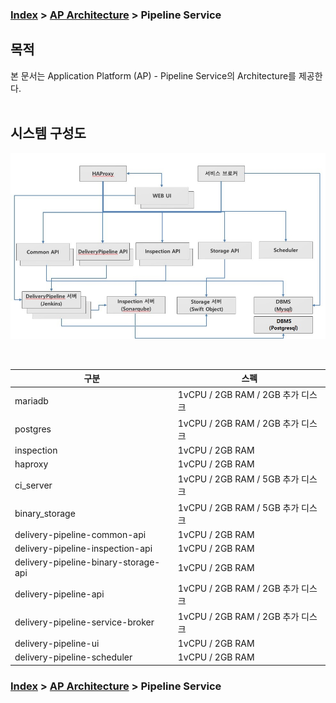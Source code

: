 ### [Index](https://github.com/PaaS-TA/Guide/blob/master/README.md) > [AP Architecture](../README.md) > Pipeline Service

## 목적
본 문서는 Application Platform (AP) - Pipeline Service의 Architecture를 제공한다.
<br><br>

## 시스템 구성도


![Pipeline Service Architecture](image/pipeline_architecture.png)

<br>

| 구분 | 스펙 |
|-------|------|
| mariadb | 1vCPU / 2GB RAM / 2GB 추가 디스크 |
| postgres | 1vCPU / 2GB RAM / 2GB 추가 디스크 |
| inspection | 1vCPU / 2GB RAM |
| haproxy | 1vCPU / 2GB RAM |
| ci_server | 1vCPU / 2GB RAM / 5GB 추가 디스크 |
| binary_storage | 1vCPU / 2GB RAM / 5GB 추가 디스크 |
| delivery-pipeline-common-api | 1vCPU / 2GB RAM |
| delivery-pipeline-inspection-api | 1vCPU / 2GB RAM |
| delivery-pipeline-binary-storage-api | 1vCPU / 2GB RAM |
| delivery-pipeline-api | 1vCPU / 2GB RAM / 2GB 추가 디스크 |
| delivery-pipeline-service-broker | 1vCPU / 2GB RAM / 2GB 추가 디스크 |
| delivery-pipeline-ui | 1vCPU / 2GB RAM |
| delivery-pipeline-scheduler | 1vCPU / 2GB RAM |



### [Index](https://github.com/PaaS-TA/Guide/blob/master/README.md) > [AP Architecture](../README.md) > Pipeline Service
